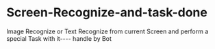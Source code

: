 # Screen-Recognize-and-task-done
Image Recognize or Text Recognize from current Screen and perform a special Task with it---- handle by Bot
